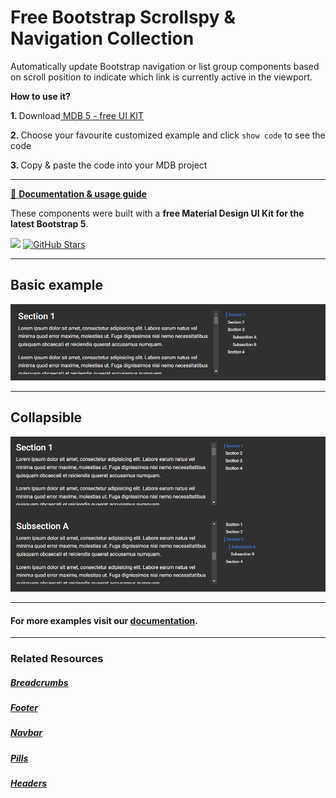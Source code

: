# Free Bootstrap Scrollspy & Navigation Collection

Automatically update Bootstrap navigation or list group components based on scroll position to indicate which link is currently active in the viewport.

<p><strong>How to use it?</strong></p>
<p class="mb-2">
<strong>1. </strong>Download<a target="_blank" href="https://mdbootstrap.com/docs/standard/"> MDB 5 - free UI KIT</a></p>
<p class="mb-2"><strong>2. </strong>Choose your favourite customized example and click <code>show code</code> to see the code</p>
<p class="mb-3"><strong>3. </strong>Copy & paste the code into your MDB project</p>

--------------------

[📄 **Documentation & usage guide**](https://mdbootstrap.com/docs/standard/navigation/scrollspy/)

These components were built with a **free Material Design UI Kit for the latest Bootstrap 5**.

<img height="25" src="https://mdbootstrap.com/img/Marketing/general/logo/medium/mdb-r.png">  [![GitHub Stars](https://img.shields.io/github/stars/mdbootstrap/mdb-ui-kit?label=Star%20now&style=social)](https://github.com/mdbootstrap/mdb-ui-kit/)

---------------------

 <h2 class="mb-4">Basic example</h2> 

 [![Bootstrap 5 Scrollspy](/assets/basic-example.png)](https://mdbootstrap.com/docs/standard/navigation/scrollspy/#section-basic-example)

 
 <hr class="my-5">

 <h2 class="mb-4">Collapsible</h2> 

 [![Bootstrap 5 Scrollspy](/assets/collapsible.png)](https://mdbootstrap.com/docs/standard/navigation/scrollspy/#section-collapsible)


 
 <hr class="my-5">

<h4>For more examples visit our <a target="_blank" href="https://mdbootstrap.com/docs/standard/navigation/scrollspy/">documentation</a>.</h4>

 <hr class="my-5">

<h3>Related Resources</h3>

<h5><a target="_blank" href="https://mdbootstrap.com/docs/standard/navigation/breadcrumb/">Breadcrumbs</a></h5>

<h5><a target="_blank" href="https://mdbootstrap.com/docs/standard/navigation/footer/">Footer</a></h5>

<h5><a target="_blank" href="https://mdbootstrap.com/docs/standard/navigation/navbar/">Navbar</a></h5>

<h5><a target="_blank" href="https://mdbootstrap.com/docs/standard/navigation/pills/">Pills</a></h5>

<h5><a target="_blank" href="https://mdbootstrap.com/docs/standard/navigation/headers/">Headers</a></h5>


